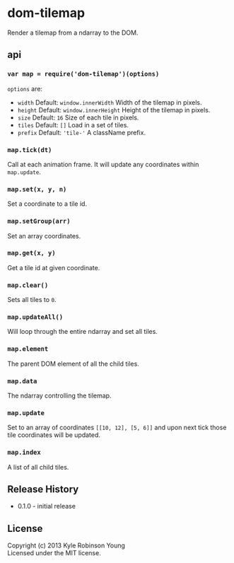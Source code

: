 # dom-tilemap
Render a tilemap from a ndarray to the DOM.

## api

### `var map = require('dom-tilemap')(options)`
`options` are:

- `width` Default: `window.innerWidth` Width of the tilemap in pixels.
- `height` Default: `window.innerHeight` Height of the tilemap in pixels.
- `size` Default: `16` Size of each tile in pixels.
- `tiles` Default: `[]` Load in a set of tiles.
- `prefix` Default: `'tile-'` A className prefix.

### `map.tick(dt)`
Call at each animation frame. It will update any coordinates within `map.update`.

### `map.set(x, y, n)`
Set a coordinate to a tile id.

### `map.setGroup(arr)`
Set an array coordinates.

### `map.get(x, y)`
Get a tile id at given coordinate.

### `map.clear()`
Sets all tiles to `0`.

### `map.updateAll()`
Will loop through the entire ndarray and set all tiles.

### `map.element`
The parent DOM element of all the child tiles.

### `map.data`
The ndarray controlling the tilemap.

### `map.update`
Set to an array of coordinates `[[10, 12], [5, 6]]` and upon next tick those tile coordinates will be updated.

### `map.index`
A list of all child tiles.

## Release History
* 0.1.0 - initial release

## License
Copyright (c) 2013 Kyle Robinson Young  
Licensed under the MIT license.
